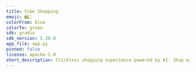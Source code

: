 ```yaml
---
title: Vibe Shopping
emoji: 🛍🛒️
colorFrom: blue
colorTo: green
sdk: gradio
sdk_version: 5.30.0
app_file: app.py
pinned: false
license: apache-2.0
short_description: Clickless shopping experience powered by AI. Shop with your voice and try on clothes virtually, check how an item looks in a given context... before you buy it!
---
```

